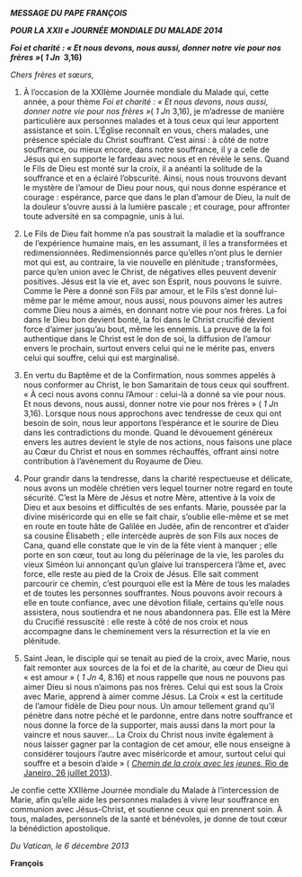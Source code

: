 ***MESSAGE DU PAPE FRANÇOIS***

***POUR LA XXII*** ***e JOURNÉE MONDIALE DU MALADE 2014***

***Foi et charité : « Et nous devons, nous aussi, donner notre vie pour nos frères »*( *1 Jn*  3,16)**

*Chers frères et sœurs,*

1. À l’occasion de la XXIIème Journée mondiale du Malade qui, cette année, a pour thème *Foi et charité : « Et nous devons, nous aussi, donner notre vie pour nos frères »*( *1 Jn* 3,16), je m’adresse de manière particulière aux personnes malades et à tous ceux qui leur apportent assistance et soin. L’Église reconnaît en vous, chers malades, une présence spéciale du Christ souffrant. C’est ainsi : à côté de notre souffrance, ou mieux encore, dans notre souffrance, il y a celle de Jésus qui en supporte le fardeau avec nous et en révèle le sens. Quand le Fils de Dieu est monté sur la croix, il a anéanti la solitude de la souffrance et en a éclairé l’obscurité. Ainsi, nous nous trouvons devant le mystère de l’amour de Dieu pour nous, qui nous donne espérance et courage : espérance, parce que dans le plan d’amour de Dieu, la nuit de la douleur s’ouvre aussi à la lumière pascale ; et courage, pour affronter toute adversité en sa compagnie, unis à lui.

2. Le Fils de Dieu fait homme n’a pas soustrait la maladie et la souffrance de l’expérience humaine mais, en les assumant, il les a transformées et redimensionnées. Redimensionnés parce qu’elles n’ont plus le dernier mot qui est, au contraire, la vie nouvelle en plénitude ; transformées, parce qu’en union avec le Christ, de négatives elles peuvent devenir positives. Jésus est la vie et, avec son Esprit, nous pouvons le suivre. Comme le Père a donné son Fils par amour, et le Fils s’est donné lui-même par le même amour, nous aussi, nous pouvons aimer les autres comme Dieu nous a aimés, en donnant notre vie pour nos frères. La foi dans le Dieu bon devient bonté, la foi dans le Christ crucifié devient force d’aimer jusqu’au bout, même les ennemis. La preuve de la foi authentique dans le Christ est le don de soi, la diffusion de l’amour envers le prochain, surtout envers celui qui ne le mérite pas, envers celui qui souffre, celui qui est marginalisé.

3. En vertu du Baptême et de la Confirmation, nous sommes appelés à nous conformer au Christ, le bon Samaritain de tous ceux qui souffrent. « À ceci nous avons connu l’Amour : celui-là a donné sa vie pour nous. Et nous devons, nous aussi, donner notre vie pour nos frères » ( *1 Jn* 3,16). Lorsque nous nous approchons avec tendresse de ceux qui ont besoin de soin, nous leur apportons l’espérance et le sourire de Dieu dans les contradictions du monde. Quand le dévouement généreux envers les autres devient le style de nos actions, nous faisons une place au Cœur du Christ et nous en sommes réchauffés, offrant ainsi notre contribution à l’avènement du Royaume de Dieu.

4. Pour grandir dans la tendresse, dans la charité respectueuse et délicate, nous avons un modèle chrétien vers lequel tourner notre regard en toute sécurité. C’est la Mère de Jésus et notre Mère, attentive à la voix de Dieu et aux besoins et difficultés de ses enfants. Marie, poussée par la divine miséricorde qui en elle se fait chair, s’oublie elle-même et se met en route en toute hâte de Galilée en Judée, afin de rencontrer et d’aider sa cousine Élisabeth ; elle intercède auprès de son Fils aux noces de Cana, quand elle constate que le vin de la fête vient à manquer ; elle porte en son cœur, tout au long du pèlerinage de la vie, les paroles du vieux Siméon lui annonçant qu’un glaive lui transpercera l’âme et, avec force, elle reste au pied de la Croix de Jésus. Elle sait comment parcourir ce chemin, c’est pourquoi elle est la Mère de tous les malades et de toutes les personnes souffrantes. Nous pouvons avoir recours à elle en toute confiance, avec une dévotion filiale, certains qu’elle nous assistera, nous soutiendra et ne nous abandonnera pas. Elle est la Mère du Crucifié ressuscité : elle reste à côté de nos croix et nous accompagne dans le cheminement vers la résurrection et la vie en plénitude.

5. Saint Jean, le disciple qui se tenait au pied de la croix, avec Marie, nous fait remonter aux sources de la foi et de la charité, au cœur de Dieu qui « est amour » ( *1 Jn* 4, 8.16) et nous rappelle que nous ne pouvons pas aimer Dieu si nous n’aimons pas nos frères. Celui qui est sous la Croix avec Marie, apprend à aimer comme Jésus. La Croix « est la certitude de l’amour fidèle de Dieu pour nous. Un amour tellement grand qu’il pénètre dans notre péché et le pardonne, entre dans notre souffrance et nous donne la force de la supporter, mais aussi dans la mort pour la vaincre et nous sauver… La Croix du Christ nous invite également à nous laisser gagner par la contagion de cet amour, elle nous enseigne à considérer toujours l’autre avec miséricorde et amour, surtout celui qui souffre et a besoin d’aide » ( [*Chemin de la croix avec les jeunes*, Rio de Janeiro, 26 juillet 2013](/content/francesco/fr/speeches/2013/july/documents/papa-francesco_20130726_gmg-via-crucis-rio.html)).

Je confie cette XXIIème Journée mondiale du Malade à l’intercession de Marie, afin qu’elle aide les personnes malades à vivre leur souffrance en communion avec Jésus-Christ, et soutienne ceux qui en prennent soin. À tous, malades, personnels de la santé et bénévoles, je donne de tout cœur la bénédiction apostolique.

*Du Vatican, le 6 décembre 2013*

**François**